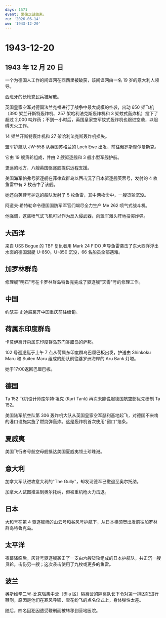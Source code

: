 ```yaml
---
days: 1571
event: 常德之战结束。
ru: '2026-06-14'
ww: '1943-12-20'
---
```


# 1943-12-20

## 1943 年 12 月 20 日

一个为德国人工作的间谍网在西西里被破获，该间谍网由一名 19
岁的意大利人领导。

西班牙的长枪党民兵被解散。

英国皇家空军对德国法兰克福进行了战争中最大规模的空袭，出动 650
架飞机（390 架兰开斯特轰炸机、257 架哈利法克斯轰炸机和 3
架蚊式轰炸机）投下了超过 2,000
吨炸药；不到一小时后，英国皇家空军蚊式轰炸机也跟进空袭，以阻碍灭火工作。

14 架兰开斯特轰炸机和 27 架哈利法克斯轰炸机损失。

盟军护航队 JW-55B 从英国苏格兰的 Loch Ewe 出发，前往俄罗斯摩尔曼斯克。

它由 19 艘货轮组成，并由 2 艘驱逐舰和 3 艘小型军舰护航。

更远的地方，八艘英国驱逐舰提供远程支援。

美国海军帕弗号驱逐舰在菲律宾群岛以西击沉了日本驱逐舰芙蓉号，发射的 4
枚鱼雷中有 2 枚击中了该舰。

她还向芙蓉号护送的船队发射了 5 枚鱼雷，其中两枚命中，一艘货轮沉没。

阿道夫·希特勒命令德国国防军军官们竭尽全力生产 Me 262 喷气式战斗机。

他强调，这些喷气式飞机可以作为反入侵武器，向盟军滩头阵地投掷炸弹。

## 大西洋

来自 USS Bogue 的 TBF 复仇者用 Mark 24 FIDO
声导鱼雷袭击了东大西洋浮出水面的德国潜艇 U-850。U-850 沉没，66
名船员全部遇难。

## 加罗林群岛

修理舰"明石"号在卡罗林群岛特鲁克完成了驱逐舰"天雾"号的修理工作。

## 中国

约瑟夫·史迪威离开中国重庆前往缅甸。

## 荷属东印度群岛

卡莫伊离开荷属东印度群岛苏门答腊岛的萨邦。

102 号巡逻艇于上午 7 点从荷属东印度群岛巴厘巴板出发，护送由 Shinkoku
Maru 和 Suiten Maru 组成的船队前往婆罗洲海岸的 Aru Bank 灯塔。

她于17:00返回巴厘巴板。

## 德国

Ta 152 飞机设计师库尔特·坦克 (Kurt Tank) 再次未能说服德国航空部优先研制
Ta 152。

美国陆军航空队第 306
轰炸机大队从英国皇家空军瑟利基地起飞，对德国不来梅的港口设施实施了燃烧弹轰炸。这是轰炸机首次使用"窗口"箔条。

## 夏威夷

美国飞行者号航空母舰抵达美国夏威夷领土珍珠港。

## 意大利

加拿大军队进攻意大利的"The Gully"，却发现德军已撤退至奥尔托纳。

加拿大人试图推进到奥尔托纳，但被重机枪火力击退。

## 日本

大和号在第 4
驱逐舰师的山云号和谷风号护航下，从日本横须贺出发前往加罗林群岛特鲁克岛。

## 太平洋

夜幕降临后，灰背号驱逐舰袭击了一支由六艘货轮组成的日本护航队，共击沉一艘货轮，击伤另一艘；这次袭击使用了九枚或更多的鱼雷。

## 波兰

奥斯维辛二号-比克瑙集中营（BIIa
区）隔离营的隔离队长下令对第一排囚犯进行鞭刑，原因是他们在寒风呼啸、雪花纷飞的点名仪式上，身体弹性太差。

随后，四名囚犯因遭受鞭刑而被转移到营地医院。
